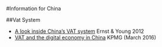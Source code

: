 #Information for China

##Vat System
- [A look inside China’s VAT system](http://www.ccilc.pt/sites/default/files/china_vat_system_en.pdf) Ernst & Young 2012
- [VAT and the digital economy in China](
https://home.kpmg.com/content/dam/kpmg/pdf/2016/05/tnf-china-vat-digital-economy-march-2016.pdf) KPMG (March 2016)
